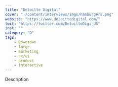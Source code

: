 ```yaml
---
title: "Deloitte Digital"
cover: "./content/interviews/imgs/hamburgers.png"
website: "https://www.deloittedigital.com/"
twit: "https://twitter.com/DeloitteDigi_US"
inst: ""
category: "D"
tags:
    - Downtown
    - large
    - marketing
    - ux/ui
    - product
    - interactive
---
```


Description
